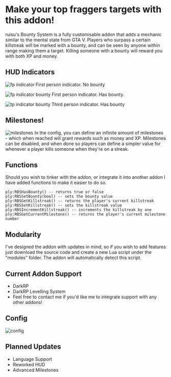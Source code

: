 # Make your top fraggers targets with this addon!
ruisu's Bounty System is a fully customisable addon that adds a mechanic similar to the mental state from GTA V. Players who surpass a certain killstreak will be marked with a bounty, and can be seen by anyone within range making them a target. Killing someone with a bounty will reward you with both XP and money.

## HUD Indicators
![fp indicator](https://i.imgur.com/07rYDNU.png)
First person indicator. No bounty

![fp indicator bounty](https://i.imgur.com/z90JVkz.png)
First person indicator. Has bounty.

![tp indicator bounty](https://i.imgur.com/sibUtOr.png)
Third person indicator. Has bounty

## Milestones!
![milestones](https://i.imgur.com/Zk7FY97.png)
In the config, you can define an infinite amount of milestones - which when reached will grant rewards such as money and XP. Milestones can be disabled, and when done so players can define a simpler value for whenever a player kills someone when they're on a streak.

## Functions
Should you wish to tinker with the addon, or integrate it into another addon I have added functions to make it easier to do so.
```
ply:RBSHasBounty() -- returns true or false
ply:RBSSetBounty(bool) -- sets the bounty value
ply:RBSGetKillstreak() -- returns the player's current killstreak
ply:RBSSetKillstreak() -- sets the killstreak value
ply:RBSIncrementKillstreak() -- increments the killstreak by one
ply:RBSGetCurrentMilestone() -- returns the player's current milestone number
```

## Modularity
I've designed the addon with updates in mind, so if you wish to add features just download the source code and create a new Lua script under the "modules" folder. The addon will automatically detect this script.

## Current Addon Support
- DarkRP
- DarkRP Levelling System
- Feel free to contact me if you'd like me to integrate support with any other addons!

## Config
![config](https://i.imgur.com/sEQ5Q6O.png)

## Planned Updates
- Language Support
- Reworked HUD
- Advanced Milestones
